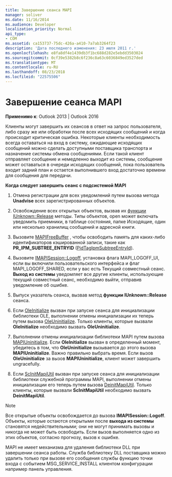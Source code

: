 ```yaml
---
title: Завершение сеанса MAPI
manager: soliver
ms.date: 11/16/2014
ms.audience: Developer
localization_priority: Normal
api_type:
- COM
ms.assetid: ca153737-75dc-426a-a410-7a7ab3264f23
description: 'Дата последнего изменения: 23 июля 2011 г.'
ms.openlocfilehash: e8fa8df4e1439db3f1bc688d282e5ebdd3503024
ms.sourcegitcommit: 0cf39e5382b8c6f236c8a63c6036849ed3527ded
ms.translationtype: MT
ms.contentlocale: ru-RU
ms.lasthandoff: 08/23/2018
ms.locfileid: "22575506"
---
```

# <a name="ending-a-mapi-session"></a>Завершение сеанса MAPI

  
  
**Применимо к**: Outlook 2013 | Outlook 2016 
  
Клиенты могут завершить их сеансов в ответ на запрос пользователя, либо сразу же или обработки после всех исходящих сообщений и когда происходит критическая ошибка. Некоторые клиенты необходимость всегда оставаться на вход в систему, ожидающие исходящих сообщений можно сделать доступными поставщика транспорта и назначение системы обмена сообщениями. Если такой клиент отправляет сообщение и немедленно выходит из системы, сообщение может оставаться в очереди исходящих сообщений, пока пользователь входит задний план и остается выполнившего вход достаточно времени для сообщения для передачи.
  
 **Когда следует завершить сеанс с подсистемой MAPI**
  
1. Отмена регистрации для всех уведомлений путем вызова метода **Unadvise** всех зарегистрированных объектов. 
    
2. Освобождение всех открытых объектов, вызвав их [функции IUnknown::Release](http://msdn.microsoft.com/en-us/library/ms682317%28VS.85%29.aspx) методы. Типы объектов, open может включать уведомить приемники, в таблице состояния, папке Исходящие, один или несколько хранилищ сообщений и адресной книги. 
    
3. Вызовите [MAPIFreeBuffer](mapifreebuffer.md) , чтобы освободить память для каких-либо идентификаторов кэшированной записи, такие как **PR_IPM_SUBTREE_ENTRYID** ([PidTagIpmSubtreeEntryId](pidtagipmsubtreeentryid-canonical-property.md)).
    
4. Вызовите [IMAPISession::Logoff](imapisession-logoff.md), установка флага MAPI_LOGOFF_UI, если вы включили пользовательского интерфейса и флаг MAPI_LOGOFF_SHARED, если у вас есть Текущий совместный сеанс. **Выход из системы** уведомляет все другие клиенты, использующие текущий совместный сеанс, необходимо выйти, отправив уведомление об ошибке. 
    
5. Выпуск указатель сеанса, вызвав метод **функции IUnknown::Release** сеанса. 
    
6. Если [OleInitialize](http://msdn.microsoft.com/en-us/library/ms690134%28v=VS.85%29.aspx) вызван при запуске сеанса для инициализации библиотеки OLE, выполнении отмены инициализации их теперь путем вызова [OleUninitialize](http://msdn.microsoft.com/en-us/library/ms691326%28VS.85%29.aspx). Только клиенты, которые вызвали **OleInitialize** необходимо вызвать **OleUninitialize**. 
    
7. Выполнении отмены инициализации библиотеки MAPI путем вызова [MAPIUninitialize](mapiuninitialize.md). Если **OleInitialize** вызван в определенный момент, убедитесь в том, что **OleUninitialize** вызывается до этого вызова **MAPIUninitialize**. Важно правильно выбрать время. Если вызов **OleUninitialize** за вызов **MAPIUninitialize**, клиент может завершить ungracefully. 
    
8. Если [ScInitMapiUtil](scinitmapiutil.md) вызван при запуске сеанса для инициализации библиотеки служебной программы MAPI, выполнении отмены инициализации его теперь путем вызова [DeinitMapiUtil](deinitmapiutil.md). Только клиенты, которые вызвали **ScInitMapiUtil** необходимо вызвать **DeinitMapiUtil**.
    
> [!NOTE]
> Все открытые объекты освобождается до вызова **IMAPISession::Logoff**. Объекты, которые остаются открытыми после **выхода из системы** становятся недействительными; они не могут принимать вызовы и никогда не может быть освободить. Если вызов выполняется одно из этих объектов, согласно прогнозу, вызов к ошибке. 
  
 MAPI не имеет механизма для удаления библиотеки DLL при завершении сеанса работы. Служба библиотеку DLL поставщика можно удалить только при вызове его сообщения службы функцию точки входа с событием MSG_SERVICE_INSTALL клиентом конфигурации например панель управления. 
  

